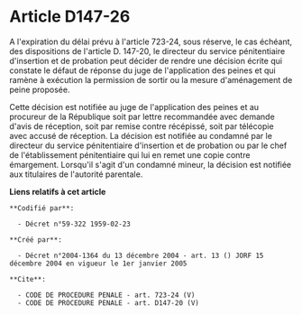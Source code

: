 # Article D147-26

A l'expiration du délai prévu à l'article 723-24, sous réserve, le cas échéant, des dispositions de l'article D. 147-20, le
directeur du service pénitentiaire d'insertion et de probation peut décider de rendre une décision écrite qui constate le
défaut de réponse du juge de l'application des peines et qui ramène à exécution la permission de sortir ou la mesure
d'aménagement de peine proposée.

Cette décision est notifiée au juge de l'application des peines et au procureur de la République soit par lettre recommandée
avec demande d'avis de réception, soit par remise contre récépissé, soit par télécopie avec accusé de réception. La décision
est notifiée au condamné par le directeur du service pénitentiaire d'insertion et de probation ou par le chef de
l'établissement pénitentiaire qui lui en remet une copie contre émargement. Lorsqu'il s'agit d'un condamné mineur, la
décision est notifiée aux titulaires de l'autorité parentale.

**Liens relatifs à cet article**

	**Codifié par**:

	  - Décret n°59-322 1959-02-23

	**Créé par**:

	  - Décret n°2004-1364 du 13 décembre 2004 - art. 13 () JORF 15 décembre 2004 en vigueur le 1er janvier 2005

	**Cite**:

	  - CODE DE PROCEDURE PENALE - art. 723-24 (V)
	  - CODE DE PROCEDURE PENALE - art. D147-20 (V)
